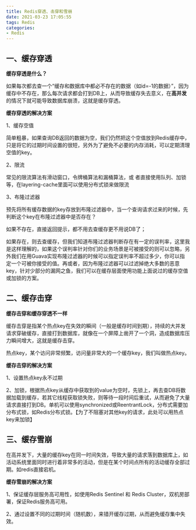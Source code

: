 ```yaml
---
title: Redis穿透、击穿和雪崩
date: 2021-03-23 17:05:55
tags: Redis
categories: 
- Redis
---
```


## 一、缓存穿透

**缓存穿透是什么？**

如果每次都去查一个“缓存和数据库中都必不存在的数据（如id=-1的数据）”，因为缓存中不存在，那么每次请求都会打到DB上，从而导致缓存失去意义，在**高并发**的情况下就可能导致数据库崩溃，这就是缓存穿透。 

**缓存穿透的解决方案**

<!--more-->

1、缓存空值

简单粗暴，如果查询DB返回的数据为空，我们仍然把这个空值放到Redis缓存中，只是将它的过期时间设置的很短，另外为了避免不必要的内存消耗，可以定期清理空值的key。 

2、限流

常见的限流算法有滑动窗口，令牌桶算法和漏桶算法，或 者直接使用队列、加锁等，在layering-cache里面可以使用分布式锁来做限流 

3、布隆过滤器

预先将所有缓存数据的key存放到布隆过滤器中，当一个查询请求过来的时候，先判断这个key在布隆过滤器中是否存在？

如果不存在，直接返回提示，都不用去查缓存更不用说DB了；

如果存在，则去查缓存，但我们知道布隆过滤器判断存在有一定的误判率，这里我是这样理解的，如果这个误判率针对你们的业务场景是可被接受的则可以忽略，另外我们在用Guava实现布隆过滤器的时候可以指定误判率不超过多少，你可以指定一个可被你接受的值。再或者，因为布隆过滤器可以过滤掉绝大多数的恶意key，针对少部分的漏网之鱼，我们可以在缓存层面使用功能上面说过的缓存空值或加锁的方案。

## 二、缓存击穿

**缓存击穿和缓存穿透不一样**

缓存击穿是指某个热点key在失效的瞬间（一般是缓存时间到期），持续的大并发请求穿破缓存，直接打到数据库，就像在一个屏障上凿开了一个洞，造成数据库压力瞬间增大，这就是缓存击穿。

热点key，某个访问非常频繁，访问量非常大的一个缓存key，我们叫做热点key。

**缓存击穿的解决方案**

1、设置热点key永不过期

 2、加锁，根据热点key从缓存中获取到的value为空时，先锁上，再去查DB将数据加载到缓存，若其它线程获取锁失败，则等待一段时间后重试，从而避免了大量请求直接打到DB。单机可以使用synchronized或ReentrantLock，分布式需要加分布式锁，如Redis分布式锁。【为了不阻塞对其他key的请求，此处可以用热点key来加锁】

## 三、缓存雪崩

在高并发下，大量的缓存key在同一时间失效，导致大量的请求落到数据库上，如活动系统里面同时进行着非常多的活动，但是在某个时间点所有的活动缓存全部过期。如redis直接宕机。

**缓存雪崩的解决方案**

1、保证缓存层服务高可用性，如使用Redis Sentinel 和 Redis Cluster，双机房部署，保证Redis服务高可用。

2、通过设置不同的过期时间（随机数），来错开缓存过期，从而避免缓存集中失效。


